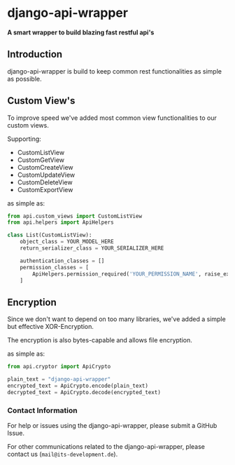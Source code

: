 # django-api-wrapper
**A smart wrapper to build blazing fast restful api's**

## Introduction

django-api-wrapper is build to keep common rest functionalities as simple as possible.


## Custom View's

To improve speed we've added most common view functionalities to our custom views.

Supporting:
* CustomListView
* CustomGetView
* CustomCreateView
* CustomUpdateView
* CustomDeleteView
* CustomExportView

as simple as:

~~~python
from api.custom_views import CustomListView
from api.helpers import ApiHelpers

class List(CustomListView):
    object_class = YOUR_MODEL_HERE
    return_serializer_class = YOUR_SERIALIZER_HERE

    authentication_classes = []
    permission_classes = [
        ApiHelpers.permission_required('YOUR_PERMISSION_NAME', raise_exception=True)
    ]
~~~

## Encryption

Since we don't want to depend on too many libraries, we've added a simple but effective XOR-Encryption.

The encryption is also bytes-capable and allows file encryption.

as simple as:
~~~python
from api.cryptor import ApiCrypto

plain_text = "django-api-wrapper"
encrypted_text = ApiCrypto.encode(plain_text)
decrypted_text = ApiCrypto.decode(encrypted_text)
~~~

### Contact Information

For help or issues using the django-api-wrapper, please submit a GitHub Issue.

For other communications related to the django-api-wrapper, please contact us (`mail@its-development.de`).

